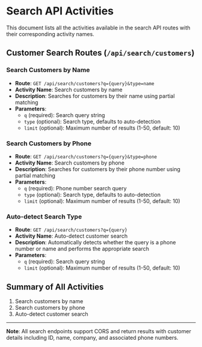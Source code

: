 # Search API Activities

This document lists all the activities available in the search API routes with their corresponding activity names.

## Customer Search Routes (`/api/search/customers`)

### Search Customers by Name
- **Route**: `GET /api/search/customers?q={query}&type=name`
- **Activity Name**: Search customers by name
- **Description**: Searches for customers by their name using partial matching
- **Parameters**:
  - `q` (required): Search query string
  - `type` (optional): Search type, defaults to auto-detection
  - `limit` (optional): Maximum number of results (1-50, default: 10)

### Search Customers by Phone
- **Route**: `GET /api/search/customers?q={query}&type=phone`
- **Activity Name**: Search customers by phone
- **Description**: Searches for customers by their phone number using partial matching
- **Parameters**:
  - `q` (required): Phone number search query
  - `type` (optional): Search type, defaults to auto-detection
  - `limit` (optional): Maximum number of results (1-50, default: 10)

### Auto-detect Search Type
- **Route**: `GET /api/search/customers?q={query}`
- **Activity Name**: Auto-detect customer search
- **Description**: Automatically detects whether the query is a phone number or name and performs the appropriate search
- **Parameters**:
  - `q` (required): Search query string
  - `limit` (optional): Maximum number of results (1-50, default: 10)

## Summary of All Activities

1. Search customers by name
2. Search customers by phone
3. Auto-detect customer search

---

**Note**: All search endpoints support CORS and return results with customer details including ID, name, company, and associated phone numbers.